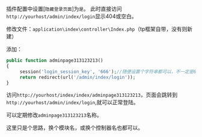 插件配置中设置[`隐藏登录页面`]为`是`。
此时直接访问`http://yourhost/admin/index/login`显示404或空白。

修改文件：`application\index\controller\Index.php`（tp框架自带，没有则新建）

添加：
```php
public function adminpage313123213()
{
     session('login_session_key', '666');//随便设置个字符串都可以，不一定是666
     return redirect(url('/admin/index/login'));
}
```
访问`http://yourhost/index/index/adminpage313123213`，页面会跳转到`http://yourhost/admin/index/login`,就可以正常登陆。

可以定期修改`adminpage313123213`名称。

这里只是个思路，换个模块名，或换个控制器名也都可以。
